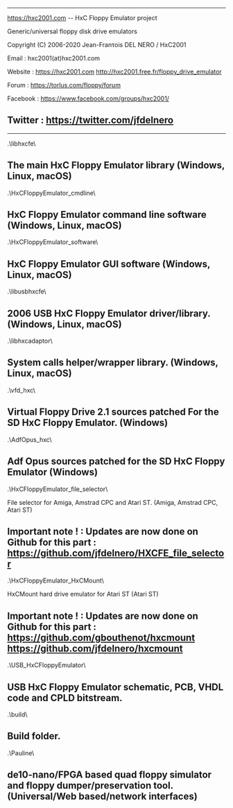 -------------------------------------------------------- 
https://hxc2001.com --
HxC Floppy Emulator project

Generic/universal floppy disk drive emulators

Copyright (C) 2006-2020  Jean-Franτois DEL NERO / HxC2001

Email :    hxc2001(at)hxc2001.com

Website :  https://hxc2001.com
           http://hxc2001.free.fr/floppy_drive_emulator

Forum :    https://torlus.com/floppy/forum

Facebook : https://www.facebook.com/groups/hxc2001/

Twitter :  https://twitter.com/jfdelnero
-------------------------------------------------------------------------------

-------------------------------------------------------------------------------
.\libhxcfe\

The main HxC Floppy Emulator library
(Windows, Linux, macOS)
-------------------------------------------------------------------------------
.\HxCFloppyEmulator_cmdline\

HxC Floppy Emulator command line software
(Windows, Linux, macOS)
-------------------------------------------------------------------------------
.\HxCFloppyEmulator_software\

HxC Floppy Emulator GUI software
(Windows, Linux, macOS)
-------------------------------------------------------------------------------
.\libusbhxcfe\

2006 USB HxC Floppy Emulator driver/library.
(Windows, Linux, macOS)
-------------------------------------------------------------------------------
.\libhxcadaptor\

System calls helper/wrapper library.
(Windows, Linux, macOS)
-------------------------------------------------------------------------------
.\vfd_hxc\

Virtual Floppy Drive 2.1 sources patched For the SD HxC Floppy Emulator.
(Windows)
-------------------------------------------------------------------------------
.\AdfOpus_hxc\

Adf Opus sources patched for the SD HxC Floppy Emulator
(Windows)
-------------------------------------------------------------------------------
.\HxCFloppyEmulator_file_selector\

File selector for Amiga, Amstrad CPC and Atari ST.
(Amiga, Amstrad CPC, Atari ST)

Important note ! : Updates are now done on Github for this part :
https://github.com/jfdelnero/HXCFE_file_selector
-------------------------------------------------------------------------------
.\HxCFloppyEmulator_HxCMount\

HxCMount hard drive emulator for Atari ST
(Atari ST)

Important note ! : Updates are now done on Github for this part :
https://github.com/gbouthenot/hxcmount
https://github.com/jfdelnero/hxcmount
-------------------------------------------------------------------------------
.\USB_HxCFloppyEmulator\

USB HxC Floppy Emulator schematic, PCB, VHDL code and CPLD bitstream.
-------------------------------------------------------------------------------
.\build\

Build folder.
-------------------------------------------------------------------------------
.\Pauline\

de10-nano/FPGA based quad floppy simulator and floppy dumper/preservation tool.
(Universal/Web based/network interfaces)
-------------------------------------------------------------------------------
